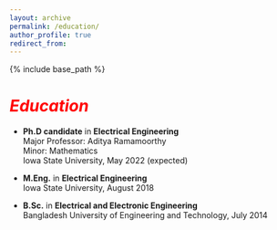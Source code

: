 ```yaml
---
layout: archive
permalink: /education/
author_profile: true
redirect_from:
---
```


{% include base_path %}

<span style="color:red">*Education*</span>
======
* **Ph.D candidate** in **Electrical Engineering** <br /> Major Professor: Aditya Ramamoorthy <br /> Minor: Mathematics <br /> Iowa State University, May 2022 (expected)

* **M.Eng.** in **Electrical Engineering** <br /> Iowa State University, August 2018

* **B.Sc.** in **Electrical and Electronic Engineering** <br /> Bangladesh University of Engineering and Technology, July 2014


